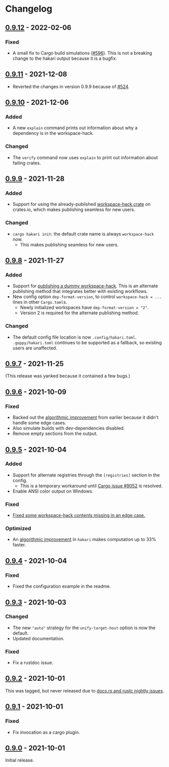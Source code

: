 # Changelog

## [0.9.12] - 2022-02-06

### Fixed

- A small fix to Cargo build simulations ([#596](https://github.com/facebookincubator/cargo-guppy/issues/596)). This is not a breaking change to the hakari output because it is a bugfix.

## [0.9.11] - 2021-12-08

- Reverted the changes in version 0.9.9 because of [#524](https://github.com/facebookincubator/cargo-guppy/issues/524).

## [0.9.10] - 2021-12-06

### Added

- A new `explain` command prints out information about why a dependency is in the workspace-hack.

### Changed

- The `verify` command now uses `explain` to print out information about failing crates.

## [0.9.9] - 2021-11-28

### Added

- Support for using the already-published [workspace-hack crate](https://crates.io/crates/workspace-hack)
  on crates.io, which makes publishing seamless for new users.

### Changed

- `cargo hakari init`: the default crate name is always `workspace-hack` now.
  - This makes publishing seamless for new users.

## [0.9.8] - 2021-11-27

### Added

- Support for [publishing a dummy workspace-hack](https://docs.rs/cargo-hakari/latest/cargo_hakari/publishing). This is an
  alternate publishing method that integrates better with existing workflows.
- New config option `dep-format-version`, to control `workspace-hack = ...` lines in other `Cargo.toml`s.
  - Newly initialized workspaces have `dep-format-version = "2"`.
  - Version 2 is required for the alternate publishing method.
  
### Changed

- The default config file location is now `.config/hakari.toml`. `.guppy/hakari.toml` continues to be supported
  as a fallback, so existing users are unaffected.

## [0.9.7] - 2021-11-25

(This release was yanked because it contained a few bugs.)

## [0.9.6] - 2021-10-09

### Fixed

- Backed out the [algorithmic improvement](https://github.com/facebookincubator/cargo-guppy/pull/468) from earlier
  because it didn't handle some edge cases.
- Also simulate builds with dev-dependencies disabled.
- Remove empty sections from the output.

## [0.9.5] - 2021-10-04

### Added

- Support for alternate registries through the `[registries]` section in the config.
  - This is a temporary workaround until [Cargo issue #9052](https://github.com/rust-lang/cargo/issues/9052) is resolved.
- Enable ANSI color output on Windows.

### Fixed

- [Fixed some workspace-hack contents missing in an edge case.](https://github.com/facebookincubator/cargo-guppy/pull/476)

### Optimized

- An [algorithmic improvement](https://github.com/facebookincubator/cargo-guppy/pull/468) in `hakari` makes computation up to 33% faster.

## [0.9.4] - 2021-10-04

### Fixed

- Fixed the configuration example in the readme.

## [0.9.3] - 2021-10-03

### Changed

- The new `"auto"` strategy for the `unify-target-host` option is now the default.
- Updated documentation.

### Fixed

- Fix a rustdoc issue.

## [0.9.2] - 2021-10-01

This was tagged, but never released due to
[docs.rs and rustc nightly issues](https://github.com/rust-lang/docs.rs/issues/1510).

## [0.9.1] - 2021-10-01

### Fixed

- Fix invocation as a cargo plugin.

## [0.9.0] - 2021-10-01

Initial release.

[0.9.12]: https://github.com/facebookincubator/cargo-guppy/releases/tag/cargo-hakari-0.9.12
[0.9.11]: https://github.com/facebookincubator/cargo-guppy/releases/tag/cargo-hakari-0.9.11
[0.9.10]: https://github.com/facebookincubator/cargo-guppy/releases/tag/cargo-hakari-0.9.10
[0.9.9]: https://github.com/facebookincubator/cargo-guppy/releases/tag/cargo-hakari-0.9.9
[0.9.8]: https://github.com/facebookincubator/cargo-guppy/releases/tag/cargo-hakari-0.9.8
[0.9.7]: https://github.com/facebookincubator/cargo-guppy/releases/tag/cargo-hakari-0.9.7
[0.9.6]: https://github.com/facebookincubator/cargo-guppy/releases/tag/cargo-hakari-0.9.6
[0.9.5]: https://github.com/facebookincubator/cargo-guppy/releases/tag/cargo-hakari-0.9.5
[0.9.4]: https://github.com/facebookincubator/cargo-guppy/releases/tag/cargo-hakari-0.9.4
[0.9.3]: https://github.com/facebookincubator/cargo-guppy/releases/tag/cargo-hakari-0.9.3
[0.9.2]: https://github.com/facebookincubator/cargo-guppy/releases/tag/cargo-hakari-0.9.2
[0.9.1]: https://github.com/facebookincubator/cargo-guppy/releases/tag/cargo-hakari-0.9.1
[0.9.0]: https://github.com/facebookincubator/cargo-guppy/releases/tag/cargo-hakari-0.9.0
